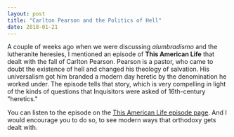 ```yaml
---
layout: post
title: "Carlton Pearson and the Politics of Hell"
date: 2018-01-21
---
```


A couple of weeks ago when we were discussing *alumbradismo* and the
lutheranite heresies, I mentioned an episode of **This American Life** that
dealt with the fall of Carlton Pearson. Pearson is a pastor, who came to doubt
the existence of hell and changed his theology of salvation. His universalism
got him branded a modern day heretic by the denomination he worked under. The
episode tells that story, which is very compelling in light of the kinds of
questions that Inquisitors were asked of 16th-century "heretics."

You can listen to the episode on the [This American Life episode
page](https://www.thisamericanlife.org/304/heretics). And I would encourage you
to do so, to see modern ways that orthodoxy gets dealt with.



